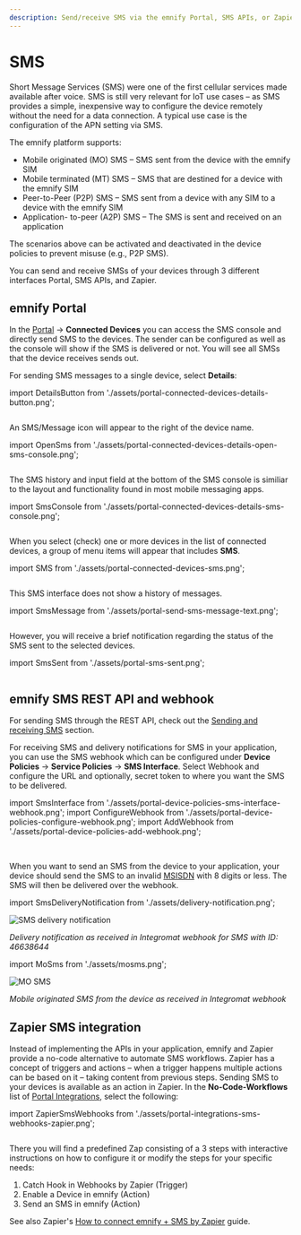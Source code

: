 ```yaml
---
description: Send/receive SMS via the emnify Portal, SMS APIs, or Zapier
---
```

# SMS

Short Message Services (SMS) were one of the first cellular services made available after voice.
SMS is still very relevant for IoT use cases – as SMS provides a simple, inexpensive way to configure the device remotely without the need for a data connection.
A typical use case is the configuration of the APN setting via SMS.

The emnify platform supports:

- Mobile originated (MO) SMS – SMS sent from the device with the emnify SIM
- Mobile terminated (MT) SMS – SMS that are destined for a device with the emnify SIM
- Peer-to-Peer (P2P) SMS – SMS sent from a device with any SIM to a device with the emnify SIM
- Application- to-peer (A2P) SMS – The SMS is sent and received on an application

The scenarios above can be activated and deactivated in the device policies to prevent misuse (e.g., P2P SMS).

You can send and receive SMSs of your devices through 3 different interfaces Portal, SMS APIs, and Zapier.

<!--  
![sms options](assets/sms_options.png)  
*SMS interfaces*
-->

## emnify Portal

In the [Portal](https://portal.emnify.com/) → **Connected Devices** you can access the SMS console and directly send SMS to the devices. 
The sender can be configured as well as the console will show if the SMS is delivered or not.
You will see all SMSs that the device receives sends out.

For sending SMS messages to a single device, select **Details**:

import DetailsButton from './assets/portal-connected-devices-details-button.png';

<div class="medium-zoom-image">
   <img src={DetailsButton} style={{width:1027}} alt="" />
</div>


An SMS/Message icon will appear to the right of the device name.

import OpenSms from './assets/portal-connected-devices-details-open-sms-console.png';

<img src={OpenSms} style={{width:350}} alt="" />

The SMS history and input field at the bottom of the SMS console is similiar to the layout and functionality found in most mobile messaging apps.

import SmsConsole from './assets/portal-connected-devices-details-sms-console.png';

<img src={SmsConsole} style={{width:575}} alt="" />

When you select (check) one or more devices in the list of connected devices, a group of menu items will appear that includes **SMS**.

import SMS from './assets/portal-connected-devices-sms.png';



<div class="medium-zoom-image">
   <img src={SMS} style={{width:1027}} alt="" />
</div>

This SMS interface does not show a history of messages.

import SmsMessage from './assets/portal-send-sms-message-text.png';

<img src={SmsMessage} style={{width:496}} alt="" />

However, you will receive a brief notification regarding the status of the SMS sent to the selected devices.

import SmsSent from './assets/portal-sms-sent.png';

<img src={SmsSent} style={{width:762}} alt="" />


## emnify SMS REST API and webhook

For sending SMS through the REST API, check out the [Sending and receiving SMS](#_sending_and_receiving_sms) section.

For receiving SMS and delivery notifications for SMS in your application, you can use the SMS webhook which can be configured under **Device Policies** → **Service Policies** → **SMS Interface**.
Select Webhook and configure the URL and optionally, secret token to where you want the SMS to be delivered.

import SmsInterface from './assets/portal-device-policies-sms-interface-webhook.png';
import ConfigureWebhook from './assets/portal-device-policies-configure-webhook.png';
import AddWebhook from './assets/portal-device-policies-add-webhook.png';

<div class="medium-zoom-image">
   <img src={SmsInterface} style={{width:800}} alt="" />
</div>
<img src={ConfigureWebhook} style={{width:399}} alt="" />
<img src={AddWebhook} style={{width:856}} alt="" />


When you want to send an SMS from the device to your application, your device should send the SMS to an invalid [MSISDN](#msisdn) with 8 digits or less.
The SMS will then be delivered over the webhook.

import SmsDeliveryNotification from './assets/delivery-notification.png';

<img src={SmsDeliveryNotification} style={{width:400}} alt="SMS delivery notification" />

*Delivery notification as received in Integromat webhook for SMS with ID: 46638644*


import MoSms from './assets/mosms.png';

<img src={MoSms} style={{width:400}} alt="MO SMS" />

*Mobile originated SMS from the device as received in Integromat webhook*

## Zapier SMS integration

Instead of implementing the APIs in your application, emnify and Zapier provide a no-code alternative to automate SMS workflows.
Zapier has a concept of triggers and actions – when a trigger happens multiple actions can be based on it – taking content from previous steps.
Sending SMS to your devices is available as an action in Zapier.
In the **No-Code-Workflows** list of [Portal Integrations](https://portal.emnify.com/integrations), select the following:

import ZapierSmsWebhooks from './assets/portal-integrations-sms-webhooks-zapier.png';

<img src={ZapierSmsWebhooks} style={{width:1145}} alt="" />

There you will find a predefined Zap consisting of a 3 steps with interactive instructions on how to configure it or modify the steps for your specific needs:

1. Catch Hook in Webhooks by Zapier (Trigger)
1. Enable a Device in emnify (Action)
1. Send an SMS in emnify (Action)

See also Zapier's [How to connect emnify + SMS by Zapier](https://zapier.com/apps/emnify/integrations/sms) guide.

